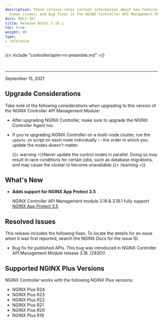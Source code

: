 ```yaml
---
description: These release notes contain information about new features, improvements,
  known issues, and bug fixes in the NGINX Controller API Management Module.
docs: DOCS-367
title: Release Notes 3.19.1
toc: true
weight: 96
type:
- reference
---
```


{{< include "controller/apim-rn-preamble.md" >}}

&nbsp;

---

September 15, 2021

## Upgrade Considerations

Take note of the following considerations when upgrading to this version of the NGINX Controller API Management Module:

- After upgrading NGINX Controller, make sure to upgrade the NGINX Controller Agent too.

- If you're upgrading NGINX Controller on a multi-node cluster, run the `update.sh` script on each node individually -- the order in which you update the nodes doesn't matter.

  {{< warning >}}Never update the control nodes in parallel. Doing so may result in race conditions for certain jobs, such as database migrations, and may cause the cluster to become unavailable.{{< /warning >}}

## What's New

- **Adds support for NGINX App Protect 3.5**

  NGINX Controller API Management module 3.19 & 3.19.1 fully support [NGINX App Protect 3.5](https://docs.nginx.com/nginx-app-protect/releases/#release-35)

## Resolved Issues

This release includes the following fixes. To locate the details for an issue when it was first reported, search the NGINX Docs for the issue ID.

- Bug fix for published APIs. This bug was introduced in NGINX Controller API Management Module release 3.18. (28301)

## Supported NGINX Plus Versions

NGINX Controller works with the following NGINX Plus versions:

- NGINX Plus R24
- NGINX Plus R23
- NGINX Plus R22
- NGINX Plus R21
- NGINX Plus R20
- NGINX Plus R19
